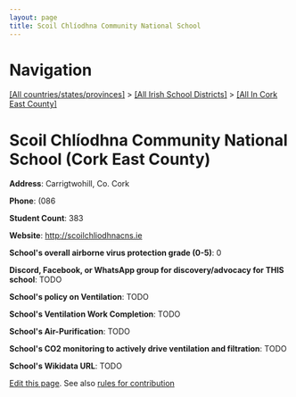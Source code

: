 ```yaml
---
layout: page
title: Scoil Chlíodhna Community National School
---
```

# Navigation

[[All countries/states/provinces]](../../..) > [[All Irish School Districts]](../..) > [[All In Cork East County]](..)

# Scoil Chlíodhna Community National School (Cork East County)

**Address**: Carrigtwohill, Co. Cork

**Phone**: (086

**Student Count**: 383

**Website**: <http://scoilchliodhnacns.ie>

**School's overall airborne virus protection grade (0-5)**: 0

**Discord, Facebook, or WhatsApp group for discovery/advocacy for THIS school**: TODO

**School's policy on Ventilation**: TODO

**School's Ventilation Work Completion**: TODO

**School's Air-Purification**: TODO

**School's CO2 monitoring to actively drive ventilation and filtration**: TODO

**School's Wikidata URL**: TODO


[Edit this page](https://github.com/ventilate-schools/Ireland/edit/main/./Cork_East_County/Scoil_Chlíodhna_Community_National_School.md). See also [rules for contribution](../../../contribution-rules/)